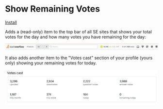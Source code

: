 # Show Remaining Votes

[Install](https://github.com/richardec22/so-userscripts/raw/main/ShowRemainingVotes/ShowRemainingVotes.user.js)

Adds a (read-only) item to the top bar of all SE sites that shows your total votes for the day and how many votes you have remaining for the day:

![](./screenshots/topbar.png)

It also adds another item to the "Votes cast" section of your profile (yours only) showing your remaining votes for today.

![New item "0 remaining today" added to "Votes cast" section of user profile activity page](./screenshots/profile.png)
